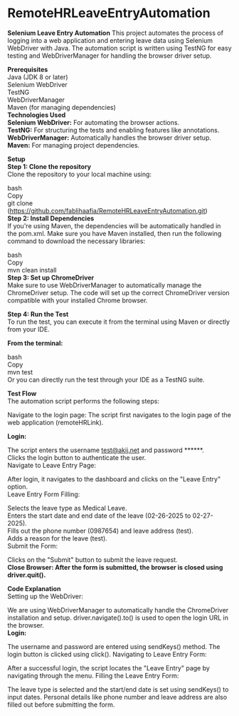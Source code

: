 # RemoteHRLeaveEntryAutomation

**Selenium Leave Entry Automation**
This project automates the process of logging into a web application and entering leave data using Selenium WebDriver with Java. The automation script is written using TestNG for easy testing and WebDriverManager for handling the browser driver setup.

**Prerequisites**</br>
Java (JDK 8 or later) </br>
Selenium WebDriver</br>
TestNG</br>
WebDriverManager</br>
Maven (for managing dependencies)</br>
**Technologies Used**</br>
**Selenium WebDriver:** For automating the browser actions.</br>
**TestNG:** For structuring the tests and enabling features like annotations.</br>
**WebDriverManager:** Automatically handles the browser driver setup.</br>
**Maven:** For managing project dependencies.</br>

**Setup**</br>
**Step 1: Clone the repository**</br>
Clone the repository to your local machine using:</br>

bash</br>
Copy</br>
git clone (https://github.com/fablihaafia/RemoteHRLeaveEntryAutomation.git)</br>
**Step 2: Install Dependencies**</br>
If you're using Maven, the dependencies will be automatically handled in the pom.xml. Make sure you have Maven installed, then run the following command to download the necessary libraries:</br>

bash</br>
Copy</br>
mvn clean install</br>
**Step 3: Set up ChromeDriver**</br>
Make sure to use WebDriverManager to automatically manage the ChromeDriver setup. The code will set up the correct ChromeDriver version compatible with your installed Chrome browser.</br>

**Step 4: Run the Test**</br>
To run the test, you can execute it from the terminal using Maven or directly from your IDE.</br>

**From the terminal:**</br>

bash</br>
Copy</br>
mvn test</br>
Or you can directly run the test through your IDE as a TestNG suite.</br>

**Test Flow**</br>
The automation script performs the following steps:</br>

Navigate to the login page: The script first navigates to the login page of the web application (remoteHRLink).</br>

**Login:**</br>

The script enters the username test@akij.net and password ******.</br>
Clicks the login button to authenticate the user.</br>
Navigate to Leave Entry Page:</br>

After login, it navigates to the dashboard and clicks on the "Leave Entry" option.</br>
Leave Entry Form Filling:</br>

Selects the leave type as Medical Leave.</br>
Enters the start date and end date of the leave (02-26-2025 to 02-27-2025).</br>
Fills out the phone number (0987654) and leave address (test).</br>
Adds a reason for the leave (test).</br>
Submit the Form:</br>

Clicks on the "Submit" button to submit the leave request.</br>
**Close Browser: After the form is submitted, the browser is closed using driver.quit().**</br>

**Code Explanation**</br>
Setting up the WebDriver:</br>

We are using WebDriverManager to automatically handle the ChromeDriver installation and setup.
driver.navigate().to() is used to open the login URL in the browser.</br>
**Login:**</br>

The username and password are entered using sendKeys() method.
The login button is clicked using click().
Navigating to Leave Entry Form:

After a successful login, the script locates the "Leave Entry" page by navigating through the menu.
Filling the Leave Entry Form:

The leave type is selected and the start/end date is set using sendKeys() to input dates.
Personal details like phone number and leave address are also filled out before submitting the form.
